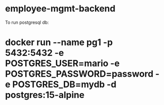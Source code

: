 # employee-mgmt-backend

To run postgresql db:

# docker run --name pg1 -p 5432:5432 -e POSTGRES_USER=mario -e POSTGRES_PASSWORD=password -e POSTGRES_DB=mydb -d postgres:15-alpine


